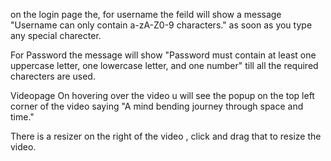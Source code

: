 on the login page the, for username the feild will show a message "Username can only contain a-zA-Z0-9 characters." as soon as you type any special charecter.

For Password the message will show "Password must contain at least one uppercase letter, one lowercase letter, and one number" till all the required charecters are used.

Videopage
On hovering over the video u will see the popup on the top left corner of the video saying "A mind bending journey through space and time."

There is a resizer on the right of the video , click and drag that to resize the video.